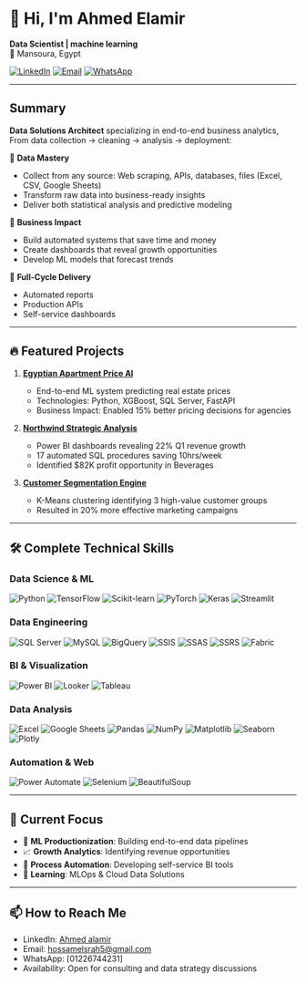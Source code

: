 # 👋 Hi, I'm Ahmed Elamir

**Data Scientist | machine learning**  
📍 Mansoura, Egypt  

[![LinkedIn](https://img.shields.io/badge/-Hossam_Taha-blue?style=flat&logo=linkedin)](https://linkedin.com/in/hossam-taha-41b724288)
[![Email](https://img.shields.io/badge/-hossamelsrah5@gmail.com-red?style=flat&logo=gmail)](mailto:hossamelsrah5@gmail.com)
[![WhatsApp](https://img.shields.io/badge/-WhatsApp-green?style=flat&logo=whatsapp)](https://wa.me/201226744231)

---

## Summary

**Data Solutions Architect** specializing in end-to-end business analytics,
From data collection → cleaning → analysis → deployment:  

🔹 **Data Mastery**  
- Collect from any source: Web scraping, APIs, databases, files (Excel, CSV, Google Sheets)  
- Transform raw data into business-ready insights  
- Deliver both statistical analysis and predictive modeling  

🔹 **Business Impact**  
- Build automated systems that save time and money  
- Create dashboards that reveal growth opportunities  
- Develop ML models that forecast trends  

🔹 **Full-Cycle Delivery**  
- Automated reports  
- Production APIs  
- Self-service dashboards

---

## 🔥 Featured Projects

1. **[Egyptian Apartment Price AI](https://github.com/HossamElsrah/AI-NeuroRealtor)**  
   - End-to-end ML system predicting real estate prices  
   - Technologies: Python, XGBoost, SQL Server, FastAPI  
   - Business Impact: Enabled 15% better pricing decisions for agencies  

2. **[Northwind Strategic Analysis](https://github.com/HossamElsrah/Northwind-Analysis-Project)**  
   - Power BI dashboards revealing 22% Q1 revenue growth  
   - 17 automated SQL procedures saving 10hrs/week  
   - Identified $82K profit opportunity in Beverages  

3. **[Customer Segmentation Engine](https://github.com/HossamElsrah/)**  
   - K-Means clustering identifying 3 high-value customer groups  
   - Resulted in 20% more effective marketing campaigns  

---

## 🛠 Complete Technical Skills

### **Data Science & ML**
![Python](https://img.shields.io/badge/-Python-black?logo=python)
![TensorFlow](https://img.shields.io/badge/-TensorFlow-orange?logo=tensorflow)
![Scikit-learn](https://img.shields.io/badge/-Scikit_Learn-blue?logo=scikit-learn)
![PyTorch](https://img.shields.io/badge/-PyTorch-EE4C2C?logo=pytorch)
![Keras](https://img.shields.io/badge/-Keras-red?logo=keras)
![Streamlit](https://img.shields.io/badge/-Streamlit-FF4B4B?logo=streamlit)

### **Data Engineering**
![SQL Server](https://img.shields.io/badge/-SQL_Server-blue?logo=microsoft-sql-server)
![MySQL](https://img.shields.io/badge/-MySQL-blue?logo=mysql)
![BigQuery](https://img.shields.io/badge/-BigQuery-blue?logo=google-cloud)
![SSIS](https://img.shields.io/badge/-SSIS-blue?logo=microsoft-sql-server)
![SSAS](https://img.shields.io/badge/-SSAS-blue?logo=microsoft-sql-server)
![SSRS](https://img.shields.io/badge/-SSRS-blue?logo=microsoft-sql-server)
![Fabric](https://img.shields.io/badge/-Microsoft_Fabric-blue?logo=microsoft)

### **BI & Visualization**
![Power BI](https://img.shields.io/badge/-Power_BI-yellow?logo=power-bi)
![Looker](https://img.shields.io/badge/-Looker_Studio-orange?logo=google-data-studio)
![Tableau](https://img.shields.io/badge/-Tableau-blue?logo=tableau)

### **Data Analysis**
![Excel](https://img.shields.io/badge/-Excel-green?logo=microsoft-excel)
![Google Sheets](https://img.shields.io/badge/-Google_Sheets-34A853?logo=google-sheets)
![Pandas](https://img.shields.io/badge/-Pandas-black?logo=pandas)
![NumPy](https://img.shields.io/badge/-NumPy-blue?logo=numpy)
![Matplotlib](https://img.shields.io/badge/-Matplotlib-blue?logo=matplotlib)
![Seaborn](https://img.shields.io/badge/-Seaborn-blue?logo=seaborn)
![Plotly](https://img.shields.io/badge/-Plotly-blue?logo=plotly)

### **Automation & Web**
![Power Automate](https://img.shields.io/badge/-Power_Automate-blue?logo=microsoft)
![Selenium](https://img.shields.io/badge/-Selenium-green?logo=selenium)
![BeautifulSoup](https://img.shields.io/badge/-BeautifulSoup-green?logo=python)

---

## 🎯 Current Focus

- 🔭 **ML Productionization**: Building end-to-end data pipelines  
- 📈 **Growth Analytics**: Identifying revenue opportunities  
- 🤖 **Process Automation**: Developing self-service BI tools  
- 🌱 **Learning**: MLOps & Cloud Data Solutions  

---

## 📫 How to Reach Me

- LinkedIn: [Ahmed alamir](https://linkedin.com/in/ahmed-elamir-41b724288)  
- Email: [hossamelsrah5@gmail.com](mailto:hossamelsrah5@gmail.com)  
- WhatsApp: [01226744231]  
- Availability: Open for consulting and data strategy discussions  
